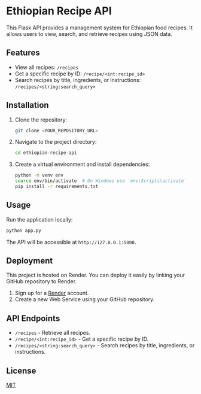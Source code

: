 # Ethiopian Recipe API

This Flask API provides a management system for Ethiopian food recipes. It allows users to view, search, and retrieve recipes using JSON data.

## Features

- View all recipes: `/recipes`
- Get a specific recipe by ID: `/recipe/<int:recipe_id>`
- Search recipes by title, ingredients, or instructions: `/recipes/<string:search_query>`

## Installation

1. Clone the repository:
   ```bash
   git clone <YOUR_REPOSITORY_URL>
   ```

2. Navigate to the project directory:
   ```bash
   cd ethiopian-recipe-api
   ```

3. Create a virtual environment and install dependencies:
   ```bash
   python -m venv env
   source env/bin/activate  # On Windows use `env\Scripts\activate`
   pip install -r requirements.txt
   ```

## Usage

Run the application locally:
```bash
python app.py
```

The API will be accessible at `http://127.0.0.1:5000`.

## Deployment

This project is hosted on Render. You can deploy it easily by linking your GitHub repository to Render.

1. Sign up for a [Render](https://render.com) account.
2. Create a new Web Service using your GitHub repository.

## API Endpoints

- `/recipes` - Retrieve all recipes.
- `/recipe/<int:recipe_id>` - Get a specific recipe by ID.
- `/recipes/<string:search_query>` - Search recipes by title, ingredients, or instructions.

## License

[MIT](LICENSE)
